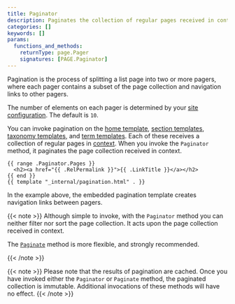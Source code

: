 ```yaml
---
title: Paginator
description: Paginates the collection of regular pages received in context.
categories: []
keywords: []
params:
  functions_and_methods:
    returnType: page.Pager
    signatures: [PAGE.Paginator]
---
```


Pagination is the process of splitting a list page into two or more pagers, where each pager contains a subset of the page collection and navigation links to other pagers.

The number of elements on each pager is determined by your [site configuration]. The default is `10`.

[site configuration]: /configuration/pagination/

You can invoke pagination on the [home template], [section templates], [taxonomy templates], and [term templates]. Each of these receives a collection of regular pages in [context](g). When you invoke the `Paginator` method, it paginates the page collection received in context.

[home template]: /templates/types/#home
[section templates]: /templates/types/#section
[taxonomy templates]: /templates/types/#taxonomy
[term templates]: /templates/types/#term

```go-html-template {file="layouts/_default/list.html"}
{{ range .Paginator.Pages }}
  <h2><a href="{{ .RelPermalink }}">{{ .LinkTitle }}</a></h2>
{{ end }}
{{ template "_internal/pagination.html" . }}
```

In the example above, the embedded pagination template creates navigation links between pagers.

{{< note >}}
Although simple to invoke, with the `Paginator` method you can neither filter nor sort the page collection. It acts upon the page collection received in context.

The [`Paginate`] method is more flexible, and strongly recommended.

[`paginate`]: /methods/page/paginate/
{{< /note >}}

{{< note >}}
Please note that the results of pagination are cached. Once you have invoked either the `Paginator` or `Paginate` method, the paginated collection is immutable. Additional invocations of these methods will have no effect.
{{< /note >}}
